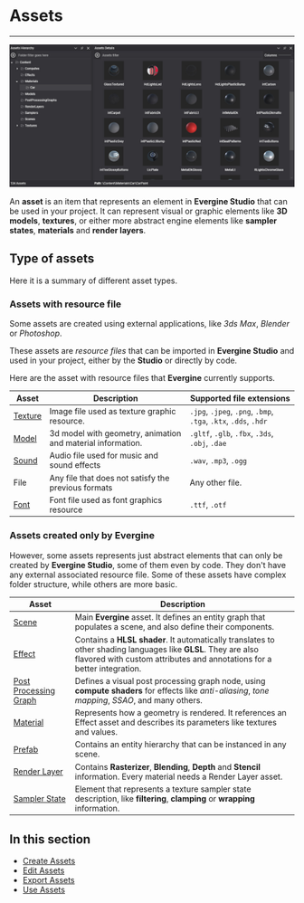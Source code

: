 # Assets
---
![Assets](images/assets.jpg)

An **asset** is an item that represents an element in **Evergine Studio** that can be used in your project. It can represent visual or graphic elements like **3D models**, **textures**, or either more abstract engine elements like **sampler states**, **materials** and **render layers**. 

## Type of assets

Here it is a summary of different asset types.

### Assets with resource file

Some assets are created using external applications, like _3ds Max_, _Blender_ or _Photoshop_. 

These assets are _resource files_ that can be imported in **Evergine Studio** and used in your project, either by the **Studio** or directly by code. 

Here are the asset with resource files that **Evergine** currently supports.

| Asset | Description | Supported file extensions|
|--------------------|-------------|-------------|
| [Texture](../../graphics/textures/index.md) | Image file used as texture graphic resource. | `.jpg`, `.jpeg`, `.png`, `.bmp`, `.tga`, `.ktx`, `.dds`, `.hdr` |
| [Model](../../graphics/models/index.md) | 3d model with geometry, animation and material information. | `.gltf`, `.glb`, `.fbx`, `.3ds`, `.obj`, `.dae` |
| [Sound](../../audio/sounds/index.md) | Audio file used for music and sound effects | `.wav`, `.mp3`, `.ogg`
| File | Any file that does not satisfy the previous formats | Any other file.
| [Font](../../graphics/fonts/index.md) | Font file used as font graphics resource | `.ttf`, `.otf`

### Assets created only by Evergine

However, some assets represents just abstract elements that can only be created by **Evergine Studio**, some of them even by code. They don't have any external associated resource file. Some of these assets have complex folder structure, while others are more basic.

| Asset | Description |
|-------|-------------|
| [Scene](../../basics/scenes/index.md) | Main **Evergine** asset. It defines an entity graph that populates a scene, and also define their components. 
| [Effect](../../graphics/effects/index.md) | Contains a **HLSL shader**. It automatically translates to other shading languages like **GLSL**. They are also flavored with custom attributes and annotations for a better integration.
| [Post Processing Graph](../../graphics/postprocessing_graph/index.md) | Defines a visual post processing graph node, using **compute shaders** for effects like _anti-aliasing_, _tone mapping_, _SSAO_, and many others.
| [Material](../../graphics/materials/index.md) | Represents how a geometry is rendered. It references an Effect asset and describes its parameters like textures and values.
| [Prefab](../../basics/component_arch/prefabs/index.md) | Contains an entity hierarchy that can be instanced in any scene.
| [Render Layer](../../graphics/render_layers.md) | Contains **Rasterizer**, **Blending**, **Depth** and **Stencil** information. Every material needs a Render Layer asset.
| [Sampler State](../../graphics/samplers.md) | Element that represents a texture sampler state description, like **filtering**, **clamping** or **wrapping** information.|

## In this section
* [Create Assets](create.md)
* [Edit Assets](edit.md)
* [Export Assets](export.md)
* [Use Assets](use.md)
